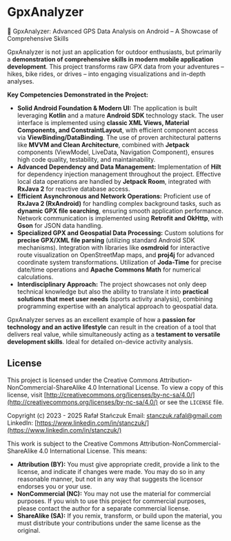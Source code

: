 # GpxAnalyzer

🚀 GpxAnalyzer: Advanced GPS Data Analysis on Android – A Showcase of Comprehensive Skills

GpxAnalyzer is not just an application for outdoor enthusiasts, but primarily a **demonstration of comprehensive skills in modern mobile application development**. This project transforms raw GPX data from your adventures – hikes, bike rides, or drives – into engaging visualizations and in-depth analyses.

**Key Competencies Demonstrated in the Project:**

*   **Solid Android Foundation & Modern UI:** The application is built leveraging **Kotlin** and a mature **Android SDK** technology stack. The user interface is implemented using **classic XML Views, Material Components, and ConstraintLayout**, with efficient component access via **ViewBinding/DataBinding**. The use of proven architectural patterns like **MVVM and Clean Architecture**, combined with **Jetpack** components (ViewModel, LiveData, Navigation Component), ensures high code quality, testability, and maintainability.
*   **Advanced Dependency and Data Management:** Implementation of **Hilt** for dependency injection management throughout the project. Effective local data operations are handled by **Jetpack Room**, integrated with **RxJava 2** for reactive database access.
*   **Efficient Asynchronous and Network Operations:** Proficient use of **RxJava 2 (RxAndroid)** for handling complex background tasks, such as **dynamic GPX file searching**, ensuring smooth application performance. Network communication is implemented using **Retrofit and OkHttp**, with **Gson** for JSON data handling.
*   **Specialized GPX and Geospatial Data Processing:** Custom solutions for **precise GPX/XML file parsing** (utilizing standard Android SDK mechanisms). Integration with libraries like **osmdroid** for interactive route visualization on OpenStreetMap maps, and **proj4j** for advanced coordinate system transformations. Utilization of **Joda-Time** for precise date/time operations and **Apache Commons Math** for numerical calculations.
*   **Interdisciplinary Approach:** The project showcases not only deep technical knowledge but also the ability to translate it into **practical solutions that meet user needs** (sports activity analysis), combining programming expertise with an analytical approach to geospatial data.

GpxAnalyzer serves as an excellent example of how a **passion for technology and an active lifestyle** can result in the creation of a tool that delivers real value, while simultaneously acting as a **testament to versatile development skills**. Ideal for detailed on-device activity analysis.

## License

This project is licensed under the Creative Commons Attribution-NonCommercial-ShareAlike 4.0 International License. To view a copy of this license, visit [http://creativecommons.org/licenses/by-nc-sa/4.0/](http://creativecommons.org/licenses/by-nc-sa/4.0/) or see the `LICENSE` file.

Copyright (c) 2023 - 2025 Rafał Stańczuk
Email: stanczuk.rafal@gmail.com
LinkedIn: [https://www.linkedin.com/in/stanczuk/](https://www.linkedin.com/in/stanczuk/)

This work is subject to the Creative Commons Attribution-NonCommercial-ShareAlike 4.0 International License. This means:
- **Attribution (BY):** You must give appropriate credit, provide a link to the license, and indicate if changes were made. You may do so in any reasonable manner, but not in any way that suggests the licensor endorses you or your use.
- **NonCommercial (NC):** You may not use the material for commercial purposes. If you wish to use this project for commercial purposes, please contact the author for a separate commercial license.
- **ShareAlike (SA):** If you remix, transform, or build upon the material, you must distribute your contributions under the same license as the original. 